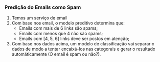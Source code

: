 ### Predição do Emails como Spam

1. Temos um serviço de email
2. Com base nos email, o modelo preditivo determina que:
    - Emails com mais de 6 links são spams;
    - Emails com menos que 4 não são spams;
    - Emails com [4, 5, 6] links deve ser postos em atenção;
3. Com base nos dados acima, um modelo de classificação vai separar o dados de modo a tentar encaixá-los nas categorais e gerar o resultado automáticamente (O email é spam ou não?).
